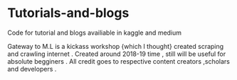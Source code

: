 # Tutorials-and-blogs
Code for tutorial and blogs availiable in kaggle and medium

Gateway to M.L is a kickass workshop {which I thought} created scraping and crawling internet .
Created around 2018-19 time , still will be useful for absolute begginers .
All credit goes to respective content creators ,scholars and developers .
